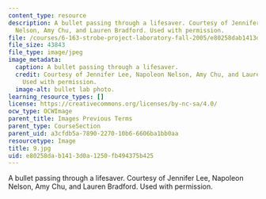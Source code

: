 ```yaml
---
content_type: resource
description: A bullet passing through a lifesaver. Courtesy of Jennifer Lee, Napoleon
  Nelson, Amy Chu, and Lauren Bradford. Used with permission.
file: /courses/6-163-strobe-project-laboratory-fall-2005/e80258dab1413d0a1250fb494375b425_9.jpg
file_size: 43843
file_type: image/jpeg
image_metadata:
  caption: A bullet passing through a lifesaver.
  credit: Courtesy of Jennifer Lee, Napoleon Nelson, Amy Chu, and Lauren Bradford.
    Used with permission.
  image-alt: bullet lab photo.
learning_resource_types: []
license: https://creativecommons.org/licenses/by-nc-sa/4.0/
ocw_type: OCWImage
parent_title: Images Previous Terms
parent_type: CourseSection
parent_uid: a3cfdb5a-7890-2270-10b6-6606ba1bb0aa
resourcetype: Image
title: 9.jpg
uid: e80258da-b141-3d0a-1250-fb494375b425
---
```

A bullet passing through a lifesaver. Courtesy of Jennifer Lee, Napoleon Nelson, Amy Chu, and Lauren Bradford. Used with permission.